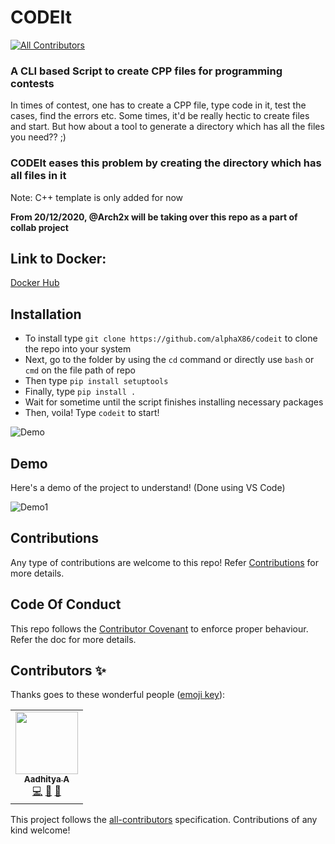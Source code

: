 # CODEIt
<!-- ALL-CONTRIBUTORS-BADGE:START - Do not remove or modify this section -->
[![All Contributors](https://img.shields.io/badge/all_contributors-1-orange.svg?style=flat-square)](#contributors-)
<!-- ALL-CONTRIBUTORS-BADGE:END -->

### A CLI based Script to create CPP files for programming contests

In times of contest, one has to create a CPP file, type code in it, test the cases, find the errors etc. Some times, it'd be really hectic to create files and start. But how about a tool to generate a directory which has all the files you need?? ;)

### CODEIt eases this problem by creating the directory which has all files in it

Note: C++ template is only added for now

**From 20/12/2020, @Arch2x will be taking over this repo as a part of collab project**

## Link to Docker:
[Docker Hub](https://hub.docker.com/repository/docker/aerox86/codeit)
## Installation
- To install type `git clone https://github.com/alphaX86/codeit` to clone the repo into your system
- Next, go to the folder by using the `cd` command or directly use `bash` or `cmd` on the file path of repo
- Then type `pip install setuptools`
- Finally, type `pip install .`
- Wait for sometime until the script finishes installing necessary packages
- Then, voila! Type `codeit` to start!

![Demo](https://raw.githubusercontent.com/alphaX86/codeit/master/code.gif)

## Demo
Here's a demo of the project to understand! (Done using VS Code)

![Demo1](https://raw.githubusercontent.com/alphaX86/codeit/master/Demo.gif)


## Contributions
Any type of contributions are welcome to this repo! Refer [Contributions](./CONTRIBUTING.md) for more details.

## Code Of Conduct
This repo follows the [Contributor Covenant](./CODE_OF_CONDUCT.md) to enforce proper behaviour. Refer the doc for more details.

## Contributors ✨

Thanks goes to these wonderful people ([emoji key](https://allcontributors.org/docs/en/emoji-key)):

<!-- ALL-CONTRIBUTORS-LIST:START - Do not remove or modify this section -->
<!-- prettier-ignore-start -->
<!-- markdownlint-disable -->
<table>
  <tr>
    <td align="center"><a href="https://www.notion.so/Aadhitya-A-8fa235288e324ab185d3eeffbbbf7b8a"><img src="https://avatars1.githubusercontent.com/u/59508546?v=4" width="100px;" alt=""/><br /><sub><b>Aadhitya A</b></sub></a><br /><a href="https://github.com/alphaX86/codeit/commits?author=alphaX86" title="Code">💻</a> <a href="#design-alphaX86" title="Design">🎨</a> <a href="https://github.com/alphaX86/codeit/commits?author=alphaX86" title="Documentation">📖</a></td>
  </tr>
</table>

<!-- markdownlint-enable -->
<!-- prettier-ignore-end -->
<!-- ALL-CONTRIBUTORS-LIST:END -->

This project follows the [all-contributors](https://github.com/all-contributors/all-contributors) specification. Contributions of any kind welcome!

